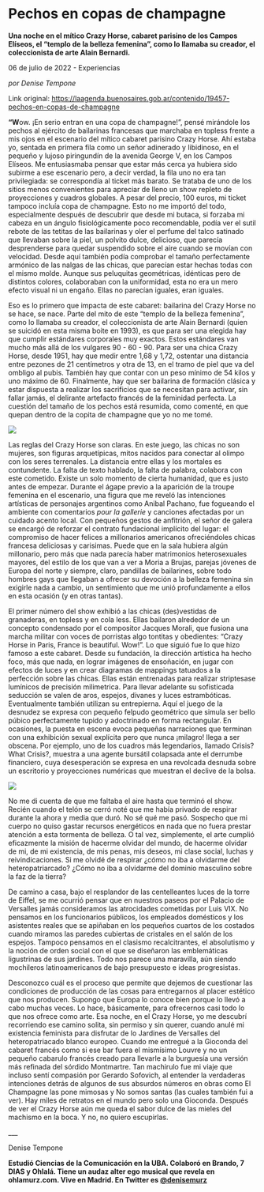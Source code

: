 # Pechos en copas de champagne

**Una noche en el mítico Crazy Horse, cabaret parisino de los Campos Elíseos, el “templo de la belleza femenina”, como lo llamaba su creador, el coleccionista de arte Alain Bernardi.**

06 de julio de 2022 - Experiencias

_por Denise Tempone_

Link original: https://laagenda.buenosaires.gob.ar/contenido/19457-pechos-en-copas-de-champagne



**“W**ow. ¡En serio entran en una copa de champagne!”, pensé mirándole los pechos al ejército de bailarinas francesas que marchaba en topless frente a mis ojos en el escenario del mítico cabaret parisino Crazy Horse. Ahí estaba yo, sentada en primera fila como un señor adinerado y libidinoso, en el pequeño y lujoso piringundín de la avenida George V, en los Campos Elíseos. Me entusiasmaba pensar que estar más cerca ya hubiera sido subirme a ese escenario pero, a decir verdad, la fila uno no era tan privilegiada: se correspondía al ticket más barato. Se trataba de uno de los sitios menos convenientes para apreciar de lleno un show repleto de proyecciones y cuadros globales. A pesar del precio, 100 euros, mi ticket tampoco incluía copa de champagne. Esto no me importó del todo, especialmente después de descubrir que desde mi butaca, si forzaba mi cabeza en un ángulo fisiológicamente poco recomendable, podía ver el sutil rebote de las tetitas de las bailarinas y oler el perfume del talco satinado que llevaban sobre la piel, un polvito dulce, delicioso, que parecía desprenderse para quedar suspendido sobre el aire cuando se movían con velocidad. Desde aquí también podía comprobar el tamaño perfectamente armónico de las nalgas de las chicas, que parecían estar hechas todas con el mismo molde. Aunque sus peluquitas geométricas, idénticas pero de distintos colores, colaboraban con la uniformidad, esta no era un mero efecto visual ni un engaño. Ellas no parecían iguales, eran iguales.




Eso es lo primero que impacta de este cabaret: bailarina del Crazy Horse no se hace, se nace. Parte del mito de este “templo de la belleza femenina”, como lo llamaba su creador, el coleccionista de arte Alain Bernardi (quien se suicidó en esta misma boite en 1993), es que para ser una elegida hay que cumplir estándares corporales muy exactos. Estos estándares van mucho más allá de los vulgares 90 - 60 - 90. Para ser una chica Crazy Horse, desde 1951, hay que medir entre 1,68 y 1,72, ostentar una distancia entre pezones de 21 centímetros y otra de 13, en el tramo de piel que va del ombligo al pubis. También hay que contar con un peso mínimo de 54 kilos y uno máximo de 60. Finalmente, hay que ser bailarina de formación clásica y estar dispuesta a realizar los sacrificios que se necesitan para activar, sin fallar jamás, el delirante artefacto francés de la feminidad perfecta. La cuestión del tamaño de los pechos está resumida, como comenté, en que quepan dentro de la copita de champagne que yo no me tomé.




![](https://cdn.feater.me/files/images/297364/54083fff-8350-491f-a850-76045cfbff0f.jpg)




Las reglas del Crazy Horse son claras. En este juego, las chicas no son mujeres, son figuras arquetípicas, mitos nacidos para conectar al olimpo con los seres terrenales. La distancia entre ellas y los mortales es contundente. La falta de texto hablado, la falta de palabra, colabora con este cometido. Existe un solo momento de cierta humanidad, que es justo antes de empezar. Durante el ágape previo a la aparición de la troupe femenina en el escenario, una figura que me reveló las intenciones artísticas de personajes argentinos como Anibal Pachano, fue fogueando el ambiente con comentarios *pour la gallerie* y canciones afectadas por un cuidado acento local. Con pequeños gestos de anfitrión, el señor de galera se encargó de reforzar el contrato fundacional implícito del lugar: el compromiso de hacer felices a millonarios americanos ofreciéndoles chicas francesa deliciosas y carisimas. Puede que en la sala hubiera algún millonario, pero más que nada parecía haber matrimonios heterosexuales mayores, del estilo de los que van a ver a Moria a Brujas, parejas jóvenes de Europa del norte y siempre, claro, pandillas de bailarines, sobre todo hombres gays que llegaban a ofrecer su devoción a la belleza femenina sin exigirle nada a cambio, un sentimiento que me unió profundamente a ellos en esta ocasión (y en otras tantas).




El primer número del show exhibió a las chicas (des)vestidas de granaderas, en topless y en cola less. Ellas bailaron alrededor de un concepto condensado por el compositor Jacques Morali, que fusiona una marcha militar con voces de porristas algo tontitas y obedientes: “Crazy Horse in Paris, France is beautiful. Wow!”. Lo que siguió fue lo que hizo famoso a este cabaret. Desde su fundación, la dirección artística ha hecho foco, más que nada, en lograr imágenes de ensoñación, en jugar con efectos de luces y en crear diagramas de mappings tatuados a la perfección sobre las chicas. Ellas están entrenadas para realizar striptesase lumínicos de precisión milimetrica. Para llevar adelante su sofisticada seducción se valen de aros, espejos, divanes y luces estrambóticas. Eventualmente también utilizan su entrepierna. Aquí el juego de la desnudez se expresa con pequeño felpudo geométrico que simula ser bello púbico perfectamente tupido y adoctrinado en forma rectangular. En ocasiones, la puesta en escena evoca pequeñas narraciones que terminan con una exhibición sexual explícita pero que nunca ¡milagro! llega a ser obscena. Por ejemplo, uno de los cuadros más legendarios, llamado Crisis? What Crisis?, muestra a una agente bursátil colapsada ante el derrumbe financiero, cuya desesperación se expresa en una revolcada desnuda sobre un escritorio y proyecciones numéricas que muestran el declive de la bolsa.




![](https://cdn.feater.me/files/images/297365/a10adb9e-838c-4e21-a077-6304c595c5c1.jpg)




No me di cuenta de que me faltaba el aire hasta que terminó el show. Recién cuando el telón se cerró noté que me había privado de respirar durante la ahora y media que duró. No sé qué me pasó. Sospecho que mi cuerpo no quiso gastar recursos energéticos en nada que no fuera prestar atención a esta tormenta de belleza. O tal vez, simplemente, el arte cumplió eficazmente la misión de hacerme olvidar del mundo, de hacerme olvidar de mi, de mi existencia, de mis penas, mis deseos, mi clase social, luchas y reivindicaciones. Si me olvidé de respirar ¿cómo no iba a olvidarme del heteropatriarcado? ¿Cómo no iba a olvidarme del dominio masculino sobre la faz de la tierra?




De camino a casa, bajo el resplandor de las centelleantes luces de la torre de Eiffel, se me ocurrió pensar que en nuestros paseos por el Palacio de Versalles jamás consideramos las atrocidades cometidas por Luis VIX. No pensamos en los funcionarios públicos, los empleados domésticos y los asistentes reales que se apiñaban en los pequeños cuartos de los costados cuando miramos las paredes cubiertas de cristales en el salón de los espejos. Tampoco pensamos en el clasismo recalcitrantes, el absolutismo y la noción de orden social con el que se diseñaron las emblemáticas ligustrinas de sus jardines. Todo nos parece una maravilla, aún siendo mochileros latinoamericanos de bajo presupuesto e ideas progresistas.




Desconozco cuál es el proceso que permite que dejemos de cuestionar las condiciones de producción de las cosas para entregarnos al placer estético que nos producen. Supongo que Europa lo conoce bien porque lo llevó a cabo muchas veces. Lo hace, básicamente, para ofrecernos casi todo lo que nos ofrece como arte. Esa noche, en el Crazy Horse, yo me descubrí recorriendo ese camino solita, sin permiso y sin querer, cuando anulé mi existencia feminista para disfrutar de lo Jardines de Versalles del heteropatriacado blanco europeo. Cuando me entregué a la Gioconda del cabaret francés como si ese bar fuera el mismísimo Louvre y no un pequeño cabarulo francés creado para llevarle a la burguesía una versión más refinada del sórdido Montmartre. Tan machirulo fue mi viaje que incluso sentí compasión por Gerardo Sofovich, al entender la verdaderas intenciones detrás de algunos de sus absurdos números en obras como El Champagne las pone mimosas y No somos santas (las cuales también fui a ver). Hay miles de retratos en el mundo pero solo una Gioconda. Después de ver el Crazy Horse aún me queda el sabor dulce de las mieles del machismo en la boca. Y no, no quiero escupirlas.




\_\_\_




Denise Tempone




**Estudió Ciencias de la Comunicación en la UBA. Colaboró en Brando, 7 DIAS y Ohlalá. Tiene un audaz alter ego musical que revela en ohlamurz.com. Vive en Madrid. En Twitter es [@denisemurz](ht</b>tps://twitter.com/denisemurz)**


